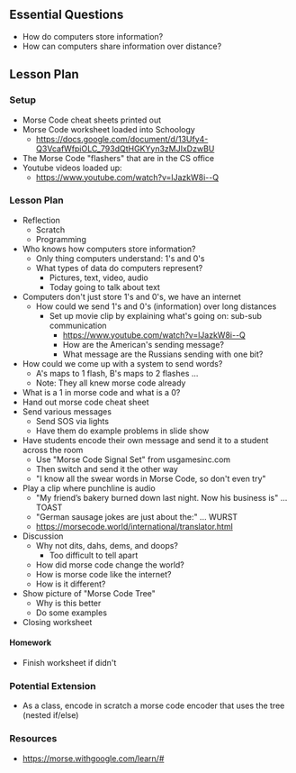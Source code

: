 ## Essential Questions

- How do computers store information?
- How can computers share information over distance?

## Lesson Plan

### Setup

- Morse Code cheat sheets printed out
- Morse Code worksheet loaded into Schoology
    - https://docs.google.com/document/d/13Ufy4-Q3VcafWfpiOLC_793dQtHGKYyn3zMJIxDzwBU
- The Morse Code "flashers" that are in the CS office
- Youtube videos loaded up:
    - https://www.youtube.com/watch?v=lJazkW8i--Q

### Lesson Plan

- Reflection
    - Scratch
    - Programming
- Who knows how computers store information?
    - Only thing computers understand: 1's and 0's
    - What types of data do computers represent?
        - Pictures, text, video, audio
        - Today going to talk about text
- Computers don't just store 1's and 0's, we have an internet
    - How could we send 1's and 0's (information) over long distances
        - Set up movie clip by explaining what's going on: sub-sub communication
            - https://www.youtube.com/watch?v=lJazkW8i--Q
            - How are the American's sending message?
            - What message are the Russians sending with one bit?
- How could we come up with a system to send words?
    - A's maps to 1 flash, B's maps to 2 flashes ...
    - Note: They all knew morse code already
- What is a 1 in morse code and what is a 0?
- Hand out morse code cheat sheet
- Send various messages
    - Send SOS via lights
    - Have them do example problems in slide show
- Have students encode their own message and send it to a student across the room
    - Use "Morse Code Signal Set" from usgamesinc.com
    - Then switch and send it the other way
    - "I know all the swear words in Morse Code, so don't even try"
- Play a clip where punchline is audio
    - "My friend’s bakery burned down last night. Now his business is" ... TOAST
    - "German sausage jokes are just about the:" ... WURST
    - https://morsecode.world/international/translator.html
- Discussion
    - Why not dits, dahs, dems, and doops?
        - Too difficult to tell apart
    - How did morse code change the world?
    - How is morse code like the internet?
    - How is it different?
- Show picture of "Morse Code Tree"
    - Why is this better
    - Do some examples
- Closing worksheet

#### Homework

- Finish worksheet if didn't

### Potential Extension

- As a class, encode in scratch a morse code encoder that uses the tree (nested if/else)

### Resources

- https://morse.withgoogle.com/learn/#
